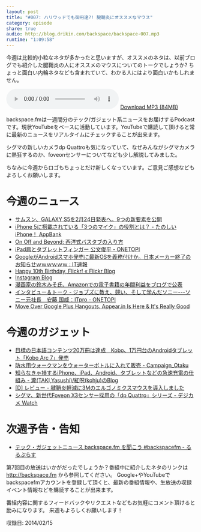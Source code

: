 ```yaml
---
layout: post
title: "#007: ハリウッドでも御用達?! 腱鞘炎にオススメなマウス"
category: episode
share: true
audio: http://blog.drikin.com/backspace/backspace-007.mp3
runtime: "1:09:58"
---
```


今週は比較的小粒なネタが多かったと思いますが、オススメのネタは、以前ブログでも紹介した腱鞘炎の人にオススメのマウスについてのトークでしょうか? ちょっと面白い内輪ネタなども含まれていて、わかる人にはより面白いかもしれません。

<audio src="http://blog.drikin.com/backspace/backspace-007.mp3" controls preload></audio>
[Download MP3 (84MB)](http://blog.drikin.com/backspace/backspace-007.mp3)

backspace.fmは一週間分のテック/ガジェット系ニュースをお届けするPodcastです。現状YouTubeをベースに活動しています。YouTubeで購読して頂けると常に最新のニュースをリアルタイムにチェックすることが出来ます。

シグマの新しいカメラdp Quattroも気になっていて、なぜみんながシグマカメラに熱狂するのか、foveonセンサーについてなども少し解説してみました。

ちなみに今週からロゴもちょっとだけ新しくなっています。ご意見ご感想などもよろしくお願いします。

# 今週のニュース

- <a href="http://www.i-mezzo.net/log/2014/02/12124547.html" title="サムスン、GALAXY S5を2月24日発表へ。9つの新要素を公開">サムスン、GALAXY S5を2月24日発表へ。9つの新要素を公開</a>
- <a href="http://www.appbank.net/2013/04/07/iphone-news/577378.php" title="iPhone 5に搭載されている「3つのマイク」の役割とは？ - たのしいiPhone！ AppBank">iPhone 5に搭載されている「3つのマイク」の役割とは？ - たのしいiPhone！ AppBank</a>
- <a href="http://www.chikawatanabe.com/blog/2013/01/bath.html" title="On Off and Beyond: 西洋式バスタブの入り方">On Off and Beyond: 西洋式バスタブの入り方</a>
- <a href="http://1topi.jp/curator/mazzo/1402/12/457434" title="iPad肩とタブレットフィンガー  公文俊平 - ONETOPI">iPad肩とタブレットフィンガー  公文俊平 - ONETOPI</a>
- <a href="http://blog.livedoor.jp/itsoku/archives/37018144.html" title="GoogleがAndroidスマホ発売に最新OSを義務付けか。日本メーカー終了のお知らせｗｗｗｗｗｗ : IT速報">GoogleがAndroidスマホ発売に最新OSを義務付けか。日本メーカー終了のお知らせｗｗｗｗｗｗ : IT速報</a>
- <a href="http://blog.flickr.net/en/2014/02/10/happy-10th-birthday-flickr/" title="Happy 10th Birthday, Flickr! « Flickr Blog">Happy 10th Birthday, Flickr! « Flickr Blog</a>
- <a href="http://blog.instagram.com/post/75756606883/howishoot-portraits?utm_medium=email&utm_source=html&utm_campaign=weekly_top_posts_subject_9&utm_term=reblog_count" title="Instagram Blog">Instagram Blog</a>
- <a href="http://www.i-mezzo.net/log/2014/02/10182005.html" title="漫画家の鈴木みそ氏、Amazonでの電子書籍の年間利益をブログで公表">漫画家の鈴木みそ氏、Amazonでの電子書籍の年間利益をブログで公表</a>
- <a href="http://1topi.jp/curator/mazzo/1402/10/455683" title="インタビュー＆トーク - ジョブズに教え、競い、そして学んだソニー---ソニー元社長　安藤 国威：ITpro - ONETOPI">インタビュー＆トーク - ジョブズに教え、競い、そして学んだソニー---ソニー元社長　安藤 国威：ITpro - ONETOPI</a>
- <a href="http://www.makeuseof.com/tag/move-google-plus-hangouts-appear-really-good/" title="Move Over Google Plus Hangouts. Appear.in Is Here & It's Really Good">Move Over Google Plus Hangouts. Appear.in Is Here & It's Really Good</a>

# 今週のガジェット

- <a href="http://www.itmedia.co.jp/news/articles/1402/12/news138.html">目標の日本語コンテンツ20万冊は達成　Kobo、1万円台のAndroidタブレット「Kobo Arc 7」発売</a>
- <a href="http://d.hatena.ne.jp/y_sequi/20140207/1391741589" title="防水用ウォークマンをウォーターボトルに入れて販売 - Campaign_Otaku">防水用ウォークマンをウォーターボトルに入れて販売 - Campaign_Otaku</a>
- <a href="http://kohju.justplayer.com/SmartPhoneTips_power_usbcurrent.html" title="知らなきゃ損するiPhone、iPad、Android、タブレットなどの急速充電の仕組み - 瀧(TAKI,Yasushi)/紅呪(kohju)のBlog">知らなきゃ損するiPhone、iPad、Android、タブレットなどの急速充電の仕組み - 瀧(TAKI,Yasushi)/紅呪(kohju)のBlog</a>
- <a href="http://blog.drikin.com/2014/02/---3m.html" title="[D] レビュー - 腱鞘炎軽減に3Mのエルゴノミクスマウスを導入しました">[D] レビュー - 腱鞘炎軽減に3Mのエルゴノミクスマウスを導入しました</a>
- <a href="http://dc.watch.impress.co.jp/docs/news/20140210_634586.html" title="シグマ、新世代Foveon X3センサー採用の「dp Quattro」シリーズ - デジカメ Watch">シグマ、新世代Foveon X3センサー採用の「dp Quattro」シリーズ - デジカメ Watch</a>

# 次週予告・告知

- <a href="http://egyo.hateblo.jp/entry/2014/02/02/142605" title="テック・ガジェットニュース backspace.fm を聞こう #backspacefm - るるぷらす">テック・ガジェットニュース backspace.fm を聞こう #backspacefm - るるぷらす</a>

第7回目の放送はいかがだったでしょうか？番組中に紹介したネタのリンクは http://backspace.fm から参照してください。
Google+やYouTubeでbackspacefmアカウントを登録して頂くと、最新の番組情報や、生放送の収録イベント情報などを購読することが出来ます。

番組内容に関するフィードバックやリクエストなどもお気軽にコメント頂けると励みになります。
来週もよろしくお願いします！

収録日: 2014/02/15

